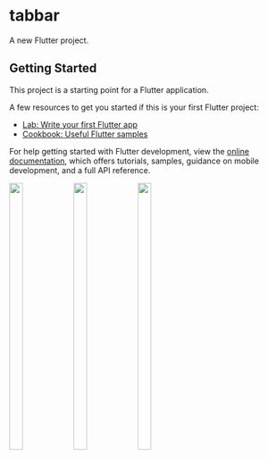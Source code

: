# tabbar

A new Flutter project.

## Getting Started

This project is a starting point for a Flutter application.

A few resources to get you started if this is your first Flutter project:

- [Lab: Write your first Flutter app](https://docs.flutter.dev/get-started/codelab)
- [Cookbook: Useful Flutter samples](https://docs.flutter.dev/cookbook)

For help getting started with Flutter development, view the
[online documentation](https://docs.flutter.dev/), which offers tutorials,
samples, guidance on mobile development, and a full API reference.
<p>
 <img src = "https://user-images.githubusercontent.com/115798958/223124424-6aaa2ba7-4bfd-4ff9-8201-ca48078797b6.png" width=22% height=35%>
 <img src = "" width=22% height=35%>
 <img src = "" width=22% height=35%>
 
</p>

